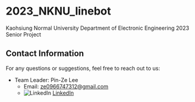 # 2023_NKNU_linebot
Kaohsiung Normal University Department of Electronic Engineering 2023 Senior Project

## Contact Information

For any questions or suggestions, feel free to reach out to us:

- Team Leader: Pin-Ze Lee
  - Email: [ze0966747312@gmail.com](ze0966747312@gmail.com)
  - ![LinkedIn](https://upload.wikimedia.org/wikipedia/commons/thumb/8/81/LinkedIn_icon.svg/2048px-LinkedIn_icon.svg.png) [LinkedIn](https://www.linkedin.com/in/jerry0425)
